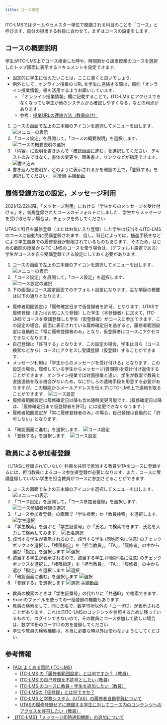 ```yaml
---
title: コース設定
---
```

ITC-LMSではタームやセメスター単位で開講される科目のことを「コース」と呼びます．自分の担当する科目に合わせて，まずはコースの設定をします．

## コースの概要説明

学生がITC-LMS上でコース検索した時や，時間割から該当授業のコースを選択したトップ画面に表示するドキュメントを設定できます．

* 固定的に学生に伝えたいことは，ここに書くと良いでしょう．
* 例外として，オンライン授業の URL を学生に連絡する際は，原則「オンライン授業情報」欄を活用するようお願いしています．
  * 「オンライン授業情報」欄に記載することで，ITC-LMS にアクセスできなくなっても学生が他のシステムから確認しやすくなる，などの利点があります．
  * 参考：[授業URLの連絡方法（教員向け）](/faculty_members/url#use-online-class-info-in-general)

1. コースの画面で左上の三本線のアイコンを選択してメニューを出します．
![メニューの表示](cs1.png)
2. 「コース設定」を展開して，「コースの概要説明」を選択します．
![コースの概要説明の選択](cs2.png)
3. 「内容」に説明を書き込んで「確認画面に進む」を選択してください．テキストのみではなく，書体の変更や，箇条書き，リンクなどが指定できます．
![書き込み](cs3.png)
4. 書き込んだ説明が，どのように表示されるかを確認の上で，「登録する」を選択してください．
![登録](cs4.png)
[手順動画](https://youtu.be/Sdqtw2m1j48)

## 履修登録方法の設定，メッセージ利用

<div class="box">2021/12/22以降，「メッセージ利用」における「学生からのメッセージを受け付ける」を，新規登録されたコースのデフォルトにしました．学生からメッセージを受け取らない場合は，チェックを外してください．</div>

UTASで科目を履修登録（またはお気に入り登録）した学生は該当するITC-LMSのコースに自動的に受講登録されます．但し，科目によっては，抽選手続きなどにより学生自身での履修登録が制限されているものもあります．そのため，はじめの数回の授業からITC-LMSのコースを使う場合は，（デフォルト設定である）学生がコースを自ら受講登録できる設定にしておく必要があります．

1. コースの画面で左上の三本線のアイコンを選択してメニューを出します．
![メニューの表示](cs1.png)
2. 「コース設定」を展開して，「コース設定」を選択します．
![コース設定の選択](cs5.png)
3. 下の画面はコース設定画面でのデフォルト設定になります．主な項目の概要は以下の通りとなります．
  * 履修者範囲設定は「履修確定日まで仮登録者を許可」となります．UTASで履修登録（またはお気に入り登録）した学生（本登録者）に加えて，ITC-LMSでコースを受講登録した学生（仮登録者）がコースに参加できます．この設定の場合，画面に表示されている履修確定日を過ぎると，履修者範囲設定は自動的に「常に履修登録者のみ」となり，仮登録者はコースにアクセスできなくなります．
  * 自己登録は「許可する」となります．この設定の場合，学生は自ら（コース検索などから）コースにアクセスし受講登録（仮登録）することができます．
  * メッセージ利用は「学生からのメッセージを受け付ける」となります．この設定の場合，履修している学生からメッセージ(質問等)を受け付け返信することができます．オンライン授業では対面授業と違い，学生が教室で教員と直接連絡を取る機会がないため，なにかしらの連絡手段を用意する必要がありますが，この機能からメールアドレスを伝えずにITC-LMS上で連絡を取ることができます．
![コース設定](cs6.png)
  * 履修者範囲設定は履修確定日以降も含め随時変更可能です.（履修確定日以降は、「履修確定日まで仮登録者を許可」には変更できなくなります．）
  * 履修者範囲設定が「常に履修登録者のみ」の場合，自己登録は自動的に「許可しない」となります．

4. 「確認画面に進む」を選択します．
![コース設定](cs7.png)
5. 「登録する」を選択します．
![コース設定](cs8.png)


<!-- 
コース設定 -> コース設定で編集する
「履修者範囲設定」，「自己登録」，「履修確定以降」，「メッセージ利用」についてお勧め設定と，変更するとどうなるかの説明をする
-->

## 教員による参加者登録
（UTASに登録されていない）科目を共同で担当する教員やTAをコースに登録するには，担当教員によるコース参加者登録が必要になります．また，コースに受講登録していない学生を担当教員がコースに参加させることができます．

1. コースの画面で左上の三本線のアイコンを選択してメニューを出します．
![メニューの表示](cs1.png)
2. 「コース設定」を展開して，「コース参加者登録」を選択します．
![コース参加者登録の選択](cs9.png)
3. 「コース参加者登録」の画面で「学生検索」か「教員検索」を選択します．
![学生選択](cs10.png)
4. 「学生検索」を選ぶと「学生証番号」か「氏名」で検索できます．氏名を入力して検索してみます．
![氏名選択](cs11.png)
5. 該当する学生が表示されるので，該当する学生 (同姓同名に注意) のチェックボックスを選択し，「権限指定」を「担当教員」，「TA」，「履修者」の中から選び「指定」を選択します
![選択](cs12.png)
6. 該当する学生が表示されるので，該当する学生 (同姓同名に注意) のチェックボックスを選択し，「権限指定」を「担当教員」，「TA」，「履修者」の中から選び「指定」を選択します
![選択](cs12.png)
7. 「確認画面に進む」を選択します
![選択](cs13.png)
8. 「登録する」を選択します
![選択](cs14.png)
[手順動画](https://youtu.be/TYCXBRzPpAA)

* 教員の検索のときは「学生証番号」の代わりに「共通ID」で検索できます．
* Excelのファイルを使っての一括登録の機能もあります．
* 教員の検索をして，同じ氏名で，数字10桁以外の「ユーザID」が表示されることがあります．これは旧ITC-LMSのコンテンツを参照するために残っているもので，ログインできないので，その教員にコース参加して欲しい場合は，数字10桁のユーザIDの方を登録してください．
* 学生や教員の検索機能は，本当に必要な時以外は使わないようにしてください．

<!-- 
コース参加者登録で何ができるか．TAや他の担当教員の登録．
自己登録を許さない場合での手動登録などの説明
-->

## 参考情報
* <a href="https://www.ecc.u-tokyo.ac.jp/itc-lms/faq.html">FAQ: よくある質問 (ITC-LMS)</a>
  * <a href="https://www.ecc.u-tokyo.ac.jp/announcement/2015/08/11_2065.html">ITC-LMS の「履修者範囲設定」とは何ですか？（教員）</a>
  * <a href="https://www.ecc.u-tokyo.ac.jp/announcement/2014/04/16_1870.html">ITC-LMS の自己登録を不許可としたい (教員)</a>
  * <a href="https://www.ecc.u-tokyo.ac.jp/announcement/2015/03/10_2012.html">ITC-LMS のコースに教員・学生を追加したい（教員）</a>
  * <a href="https://www.ecc.u-tokyo.ac.jp/announcement/2015/08/11_2066.html">ITC-LMSの「仮登録」とは何ですか？</a>
  * <a href="https://www.ecc.u-tokyo.ac.jp/announcement/2014/04/16_1863.html">ITC-LMS と学務システム（UTAS）の履修者自動登録について</a>
  * <a href="https://www.ecc.u-tokyo.ac.jp/announcement/2021/06/07_3336.html">UTASの履修登録せずに聴講する学生に対してコース内のコンテンツへのアクセスを許可したい（教員）</a>
* <a href="https://www.ecc.u-tokyo.ac.jp/announcement/2022/09/27_3469.html">【ITC-LMS】「メッセージ即時通知機能」の追加について</a>
